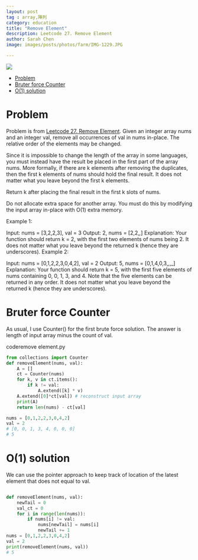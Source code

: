 ```yaml
---
layout: post
tag : array,陣列
category: education
title: "Remove Element"
description: Leetcode 27. Remove Element
author: Sarah Chen
image: images/posts/photos/farm/IMG-1229.JPG

---
```

![](../images/posts/photos/farm/IMG-1229.JPG)
- [Problem](#problem)
- [Bruter force Counter](#bruter-force-counter)
- [O(1) solution](#o1-solution)

# Problem 

Problem is from [Leetcode 27. Remove Element](https://leetcode.com/problems/remove-element/).
Given an integer array nums and an integer val, remove all occurrences of val in nums in-place. The relative order of the elements may be changed.

Since it is impossible to change the length of the array in some languages, you must instead have the result be placed in the first part of the array nums. More formally, if there are k elements after removing the duplicates, then the first k elements of nums should hold the final result. It does not matter what you leave beyond the first k elements.

Return k after placing the final result in the first k slots of nums.

Do not allocate extra space for another array. You must do this by modifying the input array in-place with O(1) extra memory.

Example 1:

Input: nums = [3,2,2,3], val = 3
Output: 2, nums = [2,2,_,_]
Explanation: Your function should return k = 2, with the first two elements of nums being 2.
It does not matter what you leave beyond the returned k (hence they are underscores).
Example 2:

Input: nums = [0,1,2,2,3,0,4,2], val = 2
Output: 5, nums = [0,1,4,0,3,_,_,_]
Explanation: Your function should return k = 5, with the first five elements of nums containing 0, 0, 1, 3, and 4.
Note that the five elements can be returned in any order.
It does not matter what you leave beyond the returned k (hence they are underscores).

# Bruter force Counter
As usual, I use <span class="coding">Counter()</span> for the first brute force solution.  The answer is length of input array minus the count of val. 

<div class="code-head"><span>code</span>remove element.py</div>

```py
from collections import Counter
def removeElement(nums, val):
    A = []
    ct = Counter(nums)
    for k, v in ct.items():
        if k != val:
            A.extend([k] * v)
    A.extend([0]*ct[val]) # reconstruct input array
    print(A)
    return len(nums) - ct[val]

nums = [0,1,2,2,3,0,4,2]
val = 2
# [0, 0, 1, 3, 4, 0, 0, 0]
# 5
```

# O(1) solution

We can use the pointer approach to keep track of location of the latest element that does not equal to val. 

```python

def removeElement(nums, val):
    newTail = 0
    val_ct = 0
    for i in range(len(nums)):
        if nums[i] != val:
            nums[newTail] = nums[i]
            newTail += 1
nums = [0,1,2,2,3,0,4,2]
val = 2
print(removeElement(nums, val))
# 5
```

